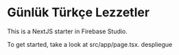 # Günlük Türkçe Lezzetler

This is a NextJS starter in Firebase Studio.

To get started, take a look at src/app/page.tsx.
 despliegue
